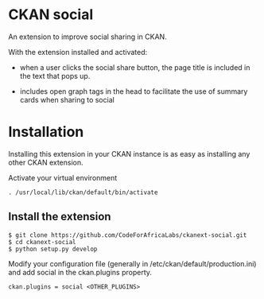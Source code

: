 # CKAN social
An extension to improve social sharing in CKAN.

With the extension installed and activated:

- when a user clicks the social share button, the page title is included in the text that pops up.

<!-- Include with / without photo -->

- includes open graph tags in the head to facilitate the use of summary cards when sharing to social

<!-- Include with / without photo -->


# Installation

Installing this extension in your CKAN instance is as easy as installing any other CKAN extension.

Activate your virtual environment

`. /usr/local/lib/ckan/default/bin/activate`


## Install the extension

```commandline
$ git clone https://github.com/CodeForAfricaLabs/ckanext-social.git
$ cd ckanext-social
$ python setup.py develop
```

Modify your configuration file (generally in /etc/ckan/default/production.ini) and add social in the ckan.plugins property.

`ckan.plugins = social <OTHER_PLUGINS>`
